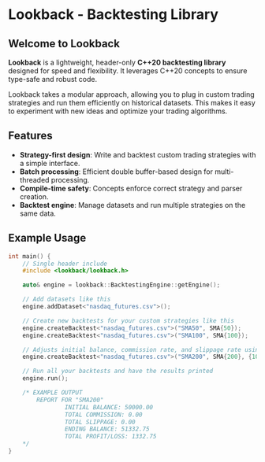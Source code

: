 # Lookback - Backtesting Library

## Welcome to Lookback

**Lookback** is a lightweight, header-only **C++20 backtesting library** designed for speed and flexibility. It leverages C++20 concepts 
to ensure type-safe and robust code.

Lookback takes a modular approach, allowing you to plug in custom trading strategies and run them efficiently on historical datasets.
This makes it easy to experiment with new ideas and optimize your trading algorithms.

## Features

- **Strategy-first design**: Write and backtest custom trading strategies with a simple interface.
- **Batch processing**: Efficient double buffer-based design for multi-threaded processing.
- **Compile-time safety**: Concepts enforce correct strategy and parser creation.
- **Backtest engine**: Manage datasets and run multiple strategies on the same data.

## Example Usage

```cpp
int main() {
    // Single header include
    #include <lookback/lookback.h>

    auto& engine = lookback::BacktestingEngine::getEngine();

    // Add datasets like this
    engine.addDataset<"nasdaq_futures.csv">();

    // Create new backtests for your custom strategies like this
    engine.createBacktest<"nasdaq_futures.csv">("SMA50", SMA{50});
    engine.createBacktest<"nasdaq_futures.csv">("SMA100", SMA{100});

    // Adjusts initial balance, commission rate, and slippage rate using a config object
    engine.createBacktest<"nasdaq_futures.csv">("SMA200", SMA{200}, {100'000, 0, 0});

    // Run all your backtests and have the results printed
    engine.run();

    /* EXAMPLE OUTPUT
        REPORT FOR "SMA200"
                INITIAL BALANCE: 50000.00
                TOTAL COMMISSION: 0.00
                TOTAL SLIPPAGE: 0.00
                ENDING BALANCE: 51332.75
                TOTAL PROFIT/LOSS: 1332.75
    */
}
```
